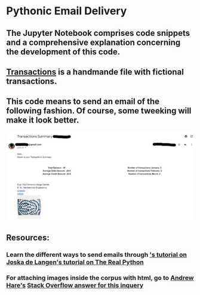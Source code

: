 # Pythonic Email Delivery

## The Jupyter Notebook comprises code snippets and a comprehensive explanation concerning the development of this code.

## [Transactions](trxn.csv) is a handmande file with fictional transactions.

## This code means to send an email of the following fashion. Of course, some tweeking will make it look better.

![email](email_1try.png)

## Resources:

### Learn the different ways to send emails through ['s tutorial on Joska de Langen's tutorial on The Real Python](https://realpython.com/python-send-email/#sending-fancy-emails)

### For attaching images inside the corpus with html, go to [Andrew Hare's](https://stackoverflow.com/users/34211/andrew-hare) [Stack Overflow answer for this inquery](https://stackoverflow.com/questions/920910/sending-multipart-html-emails-which-contain-embedded-images?newreg=543b5e7c7f3e4020a4c779205bdcda6c)

